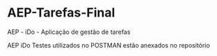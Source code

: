 # AEP-Tarefas-Final
AEP - iDo - Aplicação de gestão de tarefas

AEP iDo
Testes utilizados no POSTMAN estão anexados no repositório

